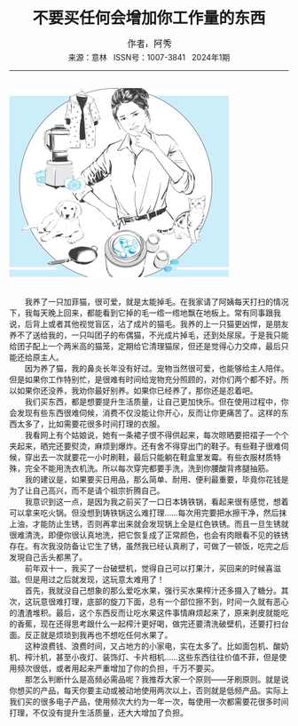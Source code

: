 # <center>不要买任何会增加你工作量的东西</center>

<div align=center><img src="https://raw.githubusercontent.com/leaguecn/magazines/main/img_authors/%25d7%25f7%25d5%25df%25a3%25ba%25b0%25a2%25d0%25e3.jpg"></div>

<center>来源：意林   ISSN号：1007-3841   2024年1期</center>

* * *

<br>![](https://raw.githubusercontent.com/leaguecn/magazines/main/img/yili20240109-1-l.jpg)

  
<br>　　我养了一只加菲猫，很可爱，就是太能掉毛。在我家请了阿姨每天打扫的情况下，我每天晚上回来，都能看到它掉的毛一绺一绺地飘在地板上。常有同事跟我说，后背上或者其他视觉盲区，沾了成片的猫毛。我养的上一只猫更凶悍，是朋友养不了送给我的，一只叫团子的布偶猫，不光成片掉毛，还到处尿尿。于是我只能给团子配上一个两米高的猫笼，定期给它清理猫尿，但还是觉得心力交瘁，最后只能还给原主人。  
　　因为养了猫，我的鼻炎长年没有好过。宠物当然很可爱，也能够给主人陪伴。但是如果你工作特别忙，是很难有时间给宠物充分照顾的，对你们两个都不好。所以如果你还没养，我劝你最好别养。如果你已经养了，那你还是忍着吧。  
　　我们买东西，都是想要提升生活质量，让自己更加快乐。但在使用过程中，你会发现有些东西很难伺候，消费不仅没能让你开心，反而让你更痛苦了。这样的东西太多了，比如需要花很多时间打理的衣服。  
　　我看网上有个姑娘说，她有一条裙子恨不得供起来，每次晾晒要把褶子一个个夹起来，晒完还要熨烫，麻烦到爆炸。还有舍不得穿出门的鞋子。有些鞋子很难伺候，穿出去一次就要花一小时刷鞋，最后只能躺在鞋盒里发霉。有些衣服材质特殊，完全不能用洗衣机洗。所以每次穿完都要手洗，洗到你腰酸背疼腿抽筋。  
　　我的建议是，如果要买日用品，那么简单、耐用、便利最重要，毕竟你花钱是为了让自己高兴，而不是请个祖宗折腾自己。  
　　我意识到这一点，是因为我之前买了一口日本铸铁锅，看起来很有感觉，想着可以拿来吃火锅。但没想到铸铁锅这么难打理……每次用完要把水擦干净，然后抹上油，才能防止生锈，否则再拿出来就会发现锅上全是红色铁锈。而且一旦生锈就很难清洗，即便你很认真地洗，把它恢复成了正常颜色，也会有肉眼看不见的铁锈存在。有次我没防备让它生了锈，虽然我已经认真刷了，可做了一顿饭，吃完之后发現自己舌头都黑了。  
　　前年双十一，我买了一台破壁机，觉得自己可以打果汁，买回来的时候喜滋滋。但是用过之后就发现，这玩意太难用了！  
　　首先，我就没自己想象的那么爱吃水果，强行买水果榨汁还多摄入了糖分。其次，这玩意很难打理，底部的旋刀下面，总有一个部位擦不到，时间一久就有恶心的渣渣堆积。最后，这个东西反而让吃水果这件事情麻烦起来了，原来剥皮就能吃的香蕉，现在还得思考跟什么一起榨汁更好喝，做完还要清洗破壁机，还要打扫台面。反正就是烦琐到我再也不想吃任何水果了。  
　　这种浪费钱、浪费时间，又占地方的小家电，实在太多了。比如面包机、酸奶机、榨汁机，甚至小夜灯、装饰灯、卡片相机……这些东西往往价值不菲，但是使用频次很低，或者用起来严重增加了你的负担，千万不要买。  
　　那怎么判断什么是高频必需品呢？我推荐大家一个原则——牙刷原则。就是说你想买的产品，每天你要主动或被动地使用两次以上，否则就是低频产品。实际上我们买的很多电子产品，使用频次大约为一年一次，每使用一次都需要花很多时间打理，不仅没有提升生活质量，还大大增加了负担。
